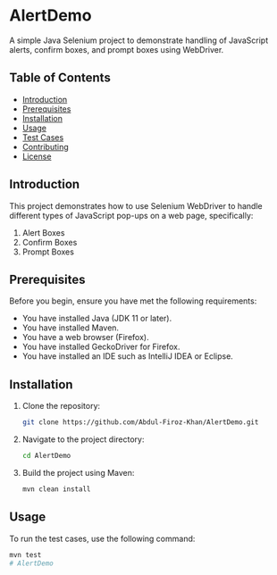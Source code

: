 # AlertDemo

A simple Java Selenium project to demonstrate handling of JavaScript alerts, confirm boxes, and prompt boxes using WebDriver.

## Table of Contents

- [Introduction](#introduction)
- [Prerequisites](#prerequisites)
- [Installation](#installation)
- [Usage](#usage)
- [Test Cases](#test-cases)
- [Contributing](#contributing)
- [License](#license)

## Introduction

This project demonstrates how to use Selenium WebDriver to handle different types of JavaScript pop-ups on a web page, specifically:

1. Alert Boxes
2. Confirm Boxes
3. Prompt Boxes

## Prerequisites

Before you begin, ensure you have met the following requirements:

- You have installed Java (JDK 11 or later).
- You have installed Maven.
- You have a web browser (Firefox).
- You have installed GeckoDriver for Firefox.
- You have installed an IDE such as IntelliJ IDEA or Eclipse.

## Installation

1. Clone the repository:
    ```sh
    git clone https://github.com/Abdul-Firoz-Khan/AlertDemo.git
    ```
2. Navigate to the project directory:
    ```sh
    cd AlertDemo
    ```
3. Build the project using Maven:
    ```sh
    mvn clean install
    ```

## Usage

To run the test cases, use the following command:
```sh
mvn test
#   A l e r t D e m o  
 